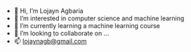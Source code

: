 - 👋 Hi, I’m Lojayn Agbaria
- 👀 I’m interested in computer science and machine learning
- 🌱 I’m currently learning a machine learning course
- 💞️ I’m looking to collaborate on ...
- 📫 lojaynagb@gmail.com


<!---
LojaynAgb/LojaynAgb is a ✨ special ✨ repository because its `README.md` (this file) appears on your GitHub profile.
You can click the Preview link to take a look at your changes.
--->
